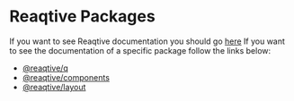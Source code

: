 
# Reaqtive Packages
If you want to see Reaqtive documentation you should go [here](https://github.com/xuuajii/reaqtive/tree/master)
If you want to see the documentation of a specific package follow the links below:

- [@reaqtive/q](https://github.com/xuuajii/reaqtive/tree/master/packages/q)
- [@reaqtive/components](https://github.com/xuuajii/reaqtive/tree/master/packages/components)
- [@reaqtive/layout](https://github.com/xuuajii/reaqtive/tree/master/packages/layout)

  